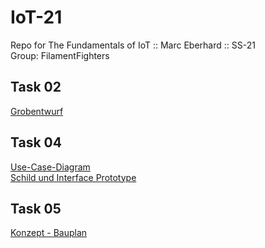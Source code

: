 # IoT-21
Repo for The Fundamentals of IoT :: Marc Eberhard :: SS-21
<br>Group: FilamentFighters

## Task 02
<a href="task02_grobentwurf/FilamentFighters_Grobentwurf.pdf">Grobentwurf</a>

## Task 04
<a href="task04_konzept/use-case">Use-Case-Diagram</a>
<br/><a href="https://xd.adobe.com/view/559346ce-1a0a-4975-8d72-8ea342445b6c-00c0/">Schild und Interface Prototype</a>

## Task 05
<a href="task05_konzept-bauplan/bauplan">Konzept - Bauplan</a>
